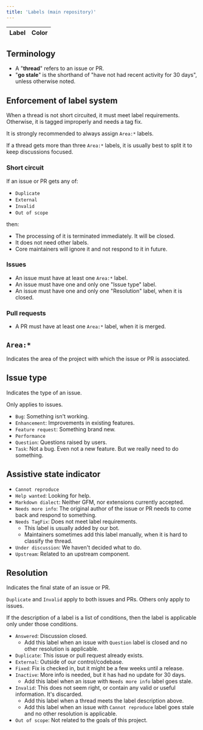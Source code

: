 ```yaml
---
title: 'Labels (main repository)'
---
```


| Label | Color |
| ----- | ----- |

## Terminology

* A "**thread**" refers to an issue or PR.
* "**go stale**" is the shorthand of "have not had recent activity for 30 days", unless otherwise noted.

## Enforcement of label system

When a thread is not short circuited, it must meet label requirements. Otherwise, it is tagged improperly and needs a tag fix.

It is strongly recommended to always assign `Area:*` labels.

If a thread gets more than three `Area:*` labels, it is usually best to split it to keep discussions focused.

### Short circuit

If an issue or PR gets any of:

* `Duplicate`
* `External`
* `Invalid`
* `Out of scope`

then:

* The processing of it is terminated immediately. It will be closed.
* It does not need other labels.
* Core maintainers will ignore it and not respond to it in future.

### Issues

* An issue must have at least one `Area:*` label.
* An issue must have one and only one "Issue type" label.
* An issue must have one and only one "Resolution" label, when it is closed.

### Pull requests

* A PR must have at least one `Area:*` label, when it is merged.

## `Area:*`

Indicates the area of the project with which the issue or PR is associated.

## Issue type

Indicates the type of an issue.

Only applies to issues.

* `Bug`: Something isn't working.
* `Enhancement`: Improvements in existing features.
* `Feature request`: Something brand new.
* `Performance`
* `Question`: Questions raised by users.
* `Task`: Not a bug. Even not a new feature. But we really need to do something.

## Assistive state indicator

* `Cannot reproduce`
* `Help wanted`: Looking for help.
* `Markdown dialect`: Neither GFM, nor extensions currently accepted.
* `Needs more info`: The original author of the issue or PR needs to come back and respond to something.
* `Needs TagFix`: Does not meet label requirements.
  * This label is usually added by our bot.
  * Maintainers sometimes add this label manually, when it is hard to classify the thread.
* `Under discussion`: We haven't decided what to do.
* `Upstream`: Related to an upstream component.

## Resolution

Indicates the final state of an issue or PR.

`Duplicate` and `Invalid` apply to both issues and PRs. Others only apply to issues.

If the description of a label is a list of conditions, then the label is applicable only under those conditions.

* `Answered`: Discussion closed.
  * Add this label when an issue with `Question` label is closed and no other resolution is applicable.
* `Duplicate`: This issue or pull request already exists.
* `External`: Outside of our control/codebase.
* `Fixed`: Fix is checked in, but it might be a few weeks until a release.
* `Inactive`: More info is needed, but it has had no update for 30 days.
  * Add this label when an issue with `Needs more info` label goes stale.
* `Invalid`: This does not seem right, or contain any valid or useful information. It's discarded.
  * Add this label when a thread meets the label description above.
  * Add this label when an issue with `Cannot reproduce` label goes stale and no other resolution is applicable.
* `Out of scope`: Not related to the goals of this project.
